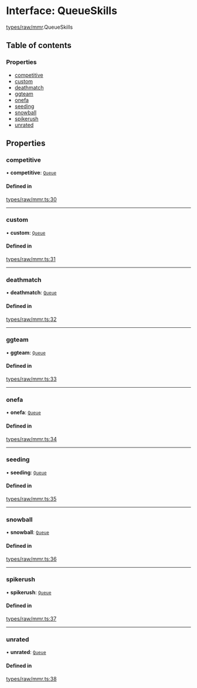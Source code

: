 # Interface: QueueSkills

[types/raw/mmr](../modules/types_raw_mmr.md).QueueSkills

## Table of contents

### Properties

- [competitive](types_raw_mmr.QueueSkills.md#competitive)
- [custom](types_raw_mmr.QueueSkills.md#custom)
- [deathmatch](types_raw_mmr.QueueSkills.md#deathmatch)
- [ggteam](types_raw_mmr.QueueSkills.md#ggteam)
- [onefa](types_raw_mmr.QueueSkills.md#onefa)
- [seeding](types_raw_mmr.QueueSkills.md#seeding)
- [snowball](types_raw_mmr.QueueSkills.md#snowball)
- [spikerush](types_raw_mmr.QueueSkills.md#spikerush)
- [unrated](types_raw_mmr.QueueSkills.md#unrated)

## Properties

### competitive

• **competitive**: [`Queue`](types_raw_mmr.Queue.md)

#### Defined in

[types/raw/mmr.ts:30](https://github.com/jameslinimk/unofficial-valorant-api/blob/3123117/package/src/types/raw/mmr.ts#L30)

___

### custom

• **custom**: [`Queue`](types_raw_mmr.Queue.md)

#### Defined in

[types/raw/mmr.ts:31](https://github.com/jameslinimk/unofficial-valorant-api/blob/3123117/package/src/types/raw/mmr.ts#L31)

___

### deathmatch

• **deathmatch**: [`Queue`](types_raw_mmr.Queue.md)

#### Defined in

[types/raw/mmr.ts:32](https://github.com/jameslinimk/unofficial-valorant-api/blob/3123117/package/src/types/raw/mmr.ts#L32)

___

### ggteam

• **ggteam**: [`Queue`](types_raw_mmr.Queue.md)

#### Defined in

[types/raw/mmr.ts:33](https://github.com/jameslinimk/unofficial-valorant-api/blob/3123117/package/src/types/raw/mmr.ts#L33)

___

### onefa

• **onefa**: [`Queue`](types_raw_mmr.Queue.md)

#### Defined in

[types/raw/mmr.ts:34](https://github.com/jameslinimk/unofficial-valorant-api/blob/3123117/package/src/types/raw/mmr.ts#L34)

___

### seeding

• **seeding**: [`Queue`](types_raw_mmr.Queue.md)

#### Defined in

[types/raw/mmr.ts:35](https://github.com/jameslinimk/unofficial-valorant-api/blob/3123117/package/src/types/raw/mmr.ts#L35)

___

### snowball

• **snowball**: [`Queue`](types_raw_mmr.Queue.md)

#### Defined in

[types/raw/mmr.ts:36](https://github.com/jameslinimk/unofficial-valorant-api/blob/3123117/package/src/types/raw/mmr.ts#L36)

___

### spikerush

• **spikerush**: [`Queue`](types_raw_mmr.Queue.md)

#### Defined in

[types/raw/mmr.ts:37](https://github.com/jameslinimk/unofficial-valorant-api/blob/3123117/package/src/types/raw/mmr.ts#L37)

___

### unrated

• **unrated**: [`Queue`](types_raw_mmr.Queue.md)

#### Defined in

[types/raw/mmr.ts:38](https://github.com/jameslinimk/unofficial-valorant-api/blob/3123117/package/src/types/raw/mmr.ts#L38)
